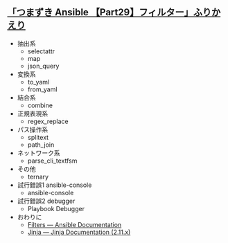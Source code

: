 ## [「つまずき Ansible 【Part29】フィルター」ふりかえり](https://tekunabe.hatenablog.jp/entry/2021/02/06/ansible_stumble_29)

* 抽出系
    * selectattr
    * map
    * json_query
* 変換系
    * to_yaml
    * from_yaml
* 結合系
    * combine
* 正規表現系
    * regex_replace
* パス操作系
    * splitext
    * path_join
* ネットワーク系
    * parse_cli_textfsm
* その他
    * ternary
* 試行錯誤1 ansible-console
    * ansible-console
* 試行錯誤2 debugger
    * Playbook Debugger
* おわりに
    * [Filters — Ansible Documentation](https://docs.ansible.com/ansible/2.9/user_guide/playbooks_filters.html)
    * [Jinja — Jinja Documentation (2.11.x)](https://jinja.palletsprojects.com/)
